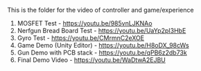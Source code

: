 This is the folder for the video of controller and game/experience

1. MOSFET Test - https://youtu.be/985vnLJKNAo
2. Nerfgun Bread Board Test - https://youtu.be/UaYp2pI3HbE
3. Gyro Test - https://youtu.be/CMrmnC2eXOE
4. Game Demo (Unity Editor) - https://youtu.be/H8oDX_98cWs
5. Gun Demo with PCB stack - https://youtu.be/qPB6z2db73k
6. Final Demo Video - https://youtu.be/WaDtwA2EJBU
